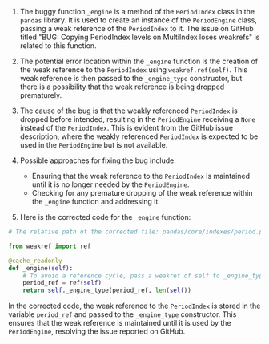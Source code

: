 1. The buggy function `_engine` is a method of the `PeriodIndex` class in the `pandas` library. It is used to create an instance of the `PeriodEngine` class, passing a weak reference of the `PeriodIndex` to it. The issue on GitHub titled "BUG: Copying PeriodIndex levels on MultiIndex loses weakrefs" is related to this function.

2. The potential error location within the `_engine` function is the creation of the weak reference to the `PeriodIndex` using `weakref.ref(self)`. This weak reference is then passed to the `_engine_type` constructor, but there is a possibility that the weak reference is being dropped prematurely.

3. The cause of the bug is that the weakly referenced `PeriodIndex` is dropped before intended, resulting in the `PeriodEngine` receiving a `None` instead of the `PeriodIndex`. This is evident from the GitHub issue description, where the weakly referenced `PeriodIndex` is expected to be used in the `PeriodEngine` but is not available.

4. Possible approaches for fixing the bug include:
   - Ensuring that the weak reference to the `PeriodIndex` is maintained until it is no longer needed by the `PeriodEngine`.
   - Checking for any premature dropping of the weak reference within the `_engine` function and addressing it.

5. Here is the corrected code for the `_engine` function:

```python
# The relative path of the corrected file: pandas/core/indexes/period.py

from weakref import ref

@cache_readonly
def _engine(self):
    # To avoid a reference cycle, pass a weakref of self to _engine_type.
    period_ref = ref(self)
    return self._engine_type(period_ref, len(self))
```

In the corrected code, the weak reference to the `PeriodIndex` is stored in the variable `period_ref` and passed to the `_engine_type` constructor. This ensures that the weak reference is maintained until it is used by the `PeriodEngine`, resolving the issue reported on GitHub.